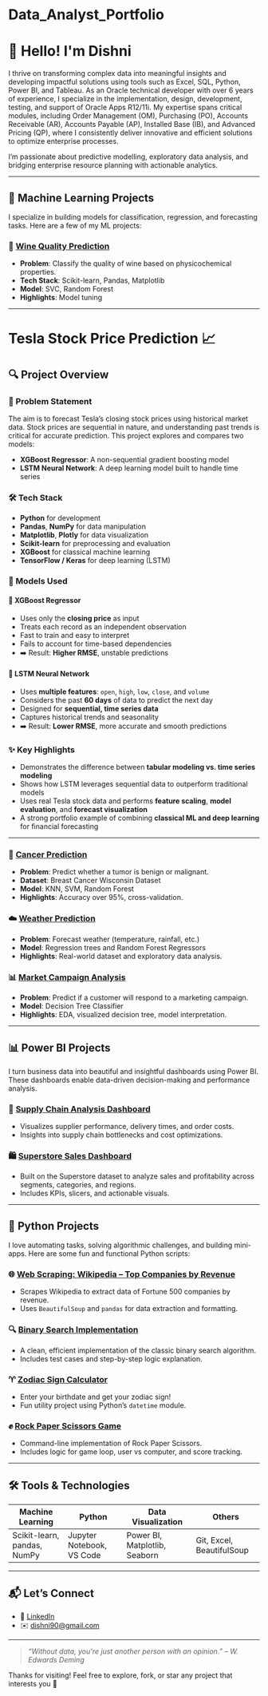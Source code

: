 # Data_Analyst_Portfolio
# 👋 Hello! I'm Dishni
I thrive on transforming complex data into meaningful insights and developing impactful solutions using tools such as Excel, SQL, Python, Power BI, and Tableau. As an Oracle technical developer with over 6 years of experience, I specialize in the implementation, design, development, testing, and support of Oracle Apps R12/11i. My expertise spans critical modules, including Order Management (OM), Purchasing (PO), Accounts Receivable (AR), Accounts Payable (AP), Installed Base (IB), and Advanced Pricing (QP), where I consistently deliver innovative and efficient solutions to optimize enterprise processes.

I’m passionate about predictive modelling, exploratory data analysis, and bridging enterprise resource planning with actionable analytics.

---

## 🧠 Machine Learning Projects
I specialize in building models for classification, regression, and forecasting tasks. Here are a few of my ML projects:

### 🔬 [Wine Quality Prediction](https://github.com/yourusername/wine-quality-prediction)
- **Problem**: Classify the quality of wine based on physicochemical properties.
- **Tech Stack**: Scikit-learn, Pandas, Matplotlib
- **Model**: SVC, Random Forest
- **Highlights**: Model tuning
- ---
# Tesla Stock Price Prediction 📈
## 🔍 Project Overview

### 🧩 Problem Statement
The aim is to forecast Tesla’s closing stock prices using historical market data. Stock prices are sequential in nature, and understanding past trends is critical for accurate prediction. This project explores and compares two models:
- **XGBoost Regressor**: A non-sequential gradient boosting model
- **LSTM Neural Network**: A deep learning model built to handle time series

### 🛠️ Tech Stack
- **Python** for development
- **Pandas**, **NumPy** for data manipulation
- **Matplotlib**, **Plotly** for data visualization
- **Scikit-learn** for preprocessing and evaluation
- **XGBoost** for classical machine learning
- **TensorFlow / Keras** for deep learning (LSTM)

### 🤖 Models Used

#### 🔸 XGBoost Regressor
- Uses only the **closing price** as input
- Treats each record as an independent observation
- Fast to train and easy to interpret
- Fails to account for time-based dependencies
- ➡️ Result: **Higher RMSE**, unstable predictions

#### 🔹 LSTM Neural Network
- Uses **multiple features**: `open`, `high`, `low`, `close`, and `volume`
- Considers the past **60 days** of data to predict the next day
- Designed for **sequential, time series data**
- Captures historical trends and seasonality
- ➡️ Result: **Lower RMSE**, more accurate and smooth predictions

### ✨ Key Highlights
- Demonstrates the difference between **tabular modeling vs. time series modeling**
- Shows how LSTM leverages sequential data to outperform traditional models
- Uses real Tesla stock data and performs **feature scaling**, **model evaluation**, and **forecast visualization**
- A strong portfolio example of combining **classical ML and deep learning** for financial forecasting

---


### 🧬 [Cancer Prediction](https://github.com/yourusername/cancer-prediction)
- **Problem**: Predict whether a tumor is benign or malignant.
- **Dataset**: Breast Cancer Wisconsin Dataset
- **Model**: KNN, SVM, Random Forest
- **Highlights**: Accuracy over 95%, cross-validation.

### ☁️ [Weather Prediction](https://github.com/yourusername/weather-prediction)
- **Problem**: Forecast weather (temperature, rainfall, etc.)
- **Model**: Regression trees and Random Forest Regressors
- **Highlights**: Real-world dataset and exploratory data analysis.

### 📊 [Market Campaign Analysis](https://github.com/yourusername/marketing-analysis-decision-tree)
- **Problem**: Predict if a customer will respond to a marketing campaign.
- **Model**: Decision Tree Classifier
- **Highlights**: EDA, visualized decision tree, model interpretation.
---

## 📊 Power BI Projects

I turn business data into beautiful and insightful dashboards using Power BI. These dashboards enable data-driven decision-making and performance analysis.

### 🚚 [Supply Chain Analysis Dashboard](https://github.com/yourusername/powerbi-supplychain-analysis)
- Visualizes supplier performance, delivery times, and order costs.
- Insights into supply chain bottlenecks and cost optimizations.

### 🛍️ [Superstore Sales Dashboard](https://github.com/yourusername/powerbi-superstore-analysis)
- Built on the Superstore dataset to analyze sales and profitability across segments, categories, and regions.
- Includes KPIs, slicers, and actionable visuals.
---

## 🐍 Python Projects

I love automating tasks, solving algorithmic challenges, and building mini-apps. Here are some fun and functional Python scripts:

### 🌐 [Web Scraping: Wikipedia – Top Companies by Revenue](https://github.com/yourusername/webscraping-wikipedia-revenue)
- Scrapes Wikipedia to extract data of Fortune 500 companies by revenue.
- Uses `BeautifulSoup` and `pandas` for data extraction and formatting.

### 🔍 [Binary Search Implementation](https://github.com/yourusername/binary-search)
- A clean, efficient implementation of the classic binary search algorithm.
- Includes test cases and step-by-step logic explanation.

### ♈ [Zodiac Sign Calculator](https://github.com/yourusername/zodiac-sign-finder)
- Enter your birthdate and get your zodiac sign!
- Fun utility project using Python’s `datetime` module.

### ✊ [Rock Paper Scissors Game](https://github.com/yourusername/rock-paper-scissors)
- Command-line implementation of Rock Paper Scissors.
- Includes logic for game loop, user vs computer, and score tracking.
---

## 🛠️ Tools & Technologies

| Machine Learning | Python | Data Visualization | Others |
|------------------|--------|---------------------|--------|
| Scikit-learn, pandas, NumPy | Jupyter Notebook, VS Code | Power BI, Matplotlib, Seaborn | Git, Excel, BeautifulSoup |

---

## 📬 Let’s Connect

- 💼 [LinkedIn](www.linkedin.com/in/dishni-ananthan-36aba162)
- ✉️ dishni90@gmail.com

---

> *“Without data, you're just another person with an opinion.” – W. Edwards Deming*

Thanks for visiting! Feel free to explore, fork, or star any project that interests you 🌟

